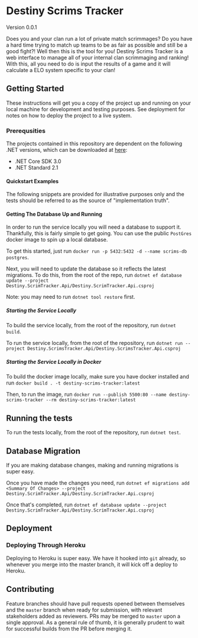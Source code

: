 # Destiny Scrims Tracker #
Version 0.0.1

Does you and your clan run a lot of private match scrimmages? Do you have a hard time trying to match up teams to be as fair as possible and still be a good fight?! Well then this is the tool for you! Destiny Scrims Tracker is a web interface to manage all of your internal clan scrimmaging and ranking! With this, all you need to do is input the results of a game and it will calculate a ELO system specific to your clan!

## Getting Started

These instructions will get you a copy of the project up and running on your local machine for development and testing purposes. See deployment for notes on how to deploy the project to a live system.

### Prerequsities

The projects contained in this repository are dependent on the following .NET versions, which can be downloaded at [here](https://dotnet.microsoft.com/download/dotnet-core):

- .NET Core SDK 3.0
- .NET Standard 2.1

#### Quickstart Examples

The following snippets are provided for illustrative purposes only and the tests should be referred to as the source of "implementation truth".

#### Getting The Database Up and Running

In order to run the service locally you will need a database to support it. Thankfully, this is fairly simple to get going. You can use the public `PostGres` docker image to spin up a local database.

To get this started, just run `docker run -p 5432:5432 -d --name scrims-db postgres`. 

Next, you will need to update the database so it reflects the latest migrations. To do this, from the root of the repo, run `dotnet ef database update --project Destiny.ScrimTracker.Api/Destiny.ScrimTracker.Api.csproj`

Note: you may need to run `dotnet tool restore` first.

##### Starting the Service Locally

To build the service locally, from the root of the repository, run `dotnet build`.

To run the service locally, from the root of the repository, run `dotnet run --project Destiny.ScrimsTracker.Api/Destiny.ScrimsTracker.Api.csproj`

##### Starting the Service Locally in Docker 

To build the docker image locally, make sure you have docker installed and run `docker build . -t destiny-scrims-tracker:latest`

Then, to run the image, run `docker run --publish 5500:80 --name destiny-scrims-tracker --rm destiny-scrims-tracker:latest`

## Running the tests

To run the tests locally, from the root of the repository, run `dotnet test`.

## Database Migration

If you are making database changes, making and running migrations is super easy.

Once you have made the changes you need, run `dotnet ef migrations add <Summary Of Changes> --project Destiny.ScrimTracker.Api/Destiny.ScrimTracker.Api.csproj`

Once that's completed, run `dotnet ef database update --project Destiny.ScrimTracker.Api/Destiny.ScrimTracker.Api.csproj`

## Deployment

### Deploying Through Heroku

Deploying to Heroku is super easy. We have it hooked into `git` already, so whenever you merge into the master branch, it will kick off a deploy to Heroku.

## Contributing

Feature branches should have pull requests opened between themselves and the `master` branch when ready for submission, with relevant stakeholders added as reviewers. PRs may be merged to `master` upon a single approval. As a general rule of thumb, it is generally prudent to wait for successful builds from the PR before merging it.
